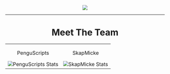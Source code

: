 <p align="center">
  <a href="https://git.io/typing-svg">
    <img src="https://readme-typing-svg.demolab.com?font=Fira+Code&pause=1000&color=FFFFFF&center=true&vCenter=true&random=false&width=435&lines=Welcome+to+Pengu+&+Skap+Development!;Enjoy!">
  </a>
</p>

---

<h1 align="center">Meet The Team</h1>
<table align="center">
  <tr>
    <td align="center">
      <p>PenguScripts</p>
      <img src="https://github-readme-stats.vercel.app/api?username=Penguscript&theme=dark&show_icons=true&hide_border=true&count_private=true&card_width=500" alt="PenguScripts Stats">
    </td>
    <td align="center">
      <p>SkapMicke</p>
      <img src="https://github-readme-stats.vercel.app/api?username=SkapMicke&theme=dark&show_icons=true&hide_border=true&count_private=true&card_width=500" alt="SkapMicke Stats">
    </td>
  </tr>
</table>
